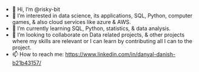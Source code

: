 - 👋 Hi, I’m @risky-bit
- 👀 I’m interested in data science, its applications, SQL, Python, computer games, & also cloud services like azure & AWS.
- 🌱 I’m currently learning SQL, Python, statistics, & data analysis.
- 💞️ I’m looking to collaborate on Data related projects, & other projects where my skills are relevant or I can learn by contributing all I can to the project.
- 📫 How to reach me: https://www.linkedin.com/in/danyal-danish-b21b43157/

<!---
risky-bit/risky-bit is a ✨ special ✨ repository because its `README.md` (this file) appears on your GitHub profile.
You can click the Preview link to take a look at your changes.
--->
